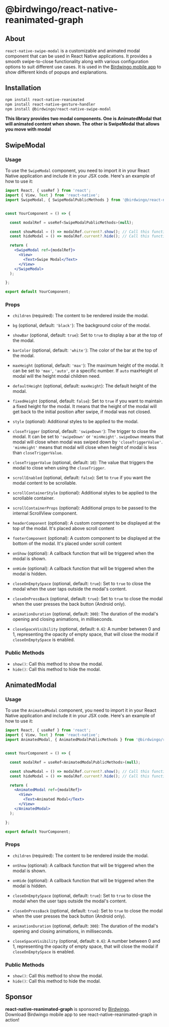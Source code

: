 # @birdwingo/react-native-reanimated-graph

## About

`react-native-swipe-modal` is a customizable and animated modal component that can be used in React Native applications. It provides a smooth swipe-to-close functionality along with various configuration options to suit different use cases. It is used in the [Birdwingo mobile app](https://www.birdwingo.com) to show different kinds of popups and explanations.

## Installation

```bash
npm install react-native-reanimated
npm install react-native-gesture-handler
npm install @birdwingo/react-native-swipe-modal
```

**This library provides two modal components. One is AnimatedModal that will animated content when shown. The other is SwipeModal that allows you move with modal**

## SwipeModal

### Usage

To use the `SwipeModal` component, you need to import it in your React Native application and include it in your JSX code. Here's an example of how to use it:

```jsx
import React, { useRef } from 'react';
import { View, Text } from 'react-native';
import SwipeModal, { SwipeModalPublicMethods } from '@birdwingo/react-native-swipe-modal';


const YourComponent = () => {

  const modalRef = useRef<SwipeModalPublicMethods>(null);

  const showModal = () => modalRef.current?.show(); // Call this function to show modal
  const hideModal = () => modalRef.current?.hide(); // Call this function to hide modal

  return (
    <SwipeModal ref={modalRef}>
      <View>
        <Text>Swipe Modal</Text>
      </View>
    </SwipeModal>
  );

};

export default YourComponent;
```

### Props

- `children` (required): The content to be rendered inside the modal.

- `bg` (optional, default: `'black'`): The background color of the modal.

- `showBar` (optional, default: `true`): Set to `true` to display a bar at the top of the modal.

- `barColor` (optional, default: `'white'`): The color of the bar at the top of the modal.

- `maxHeight` (optional, default: `'max'`): The maximum height of the modal. It can be set to `'max'`, `'auto'`, or a specific number. If `auto` maxHeight of modal will the height modal children need.

- `defaultHeight` (optional, default: `maxHeight`): The default height of the modal.

- `fixedHeight` (optional, default: `false`): Set to `true` if you want to maintain a fixed height for the modal. It means that the height of the modal will get back to the initial position after swipe, if modal was not closed.

- `style` (optional): Additional styles to be applied to the modal.

- `closeTrigger` (optional, default: `'swipeDown'`): The trigger to close the modal. It can be set to `'swipeDown'` or `'minHeight'`. `swipeDown` means that modal will close when modal was swiped down by `'closeTriggerValue'`. `'minHeight'` means that modal will close when height of modal is less than `closeTriggerValue`.

- `closeTriggerValue` (optional, default: `10`): The value that triggers the modal to close when using the `closeTrigger`.

- `scrollEnabled` (optional, default: `false`): Set to `true` if you want the modal content to be scrollable.

- `scrollContainerStyle` (optional): Additional styles to be applied to the scrollable container.

- `scrollContainerProps` (optional): Additional props to be passed to the internal ScrollView component.

- `headerComponent` (optional): A custom component to be displayed at the top of the modal. It's placed above scroll content

- `footerComponent` (optional): A custom component to be displayed at the bottom of the modal. It's placed under scroll content

- `onShow` (optional): A callback function that will be triggered when the modal is shown.

- `onHide` (optional): A callback function that will be triggered when the modal is hidden.

- `closeOnEmptySpace` (optional, default: `true`): Set to `true` to close the modal when the user taps outside the modal's content.

- `closeOnPressBack` (optional, default: `true`): Set to `true` to close the modal when the user presses the back button (Android only).

- `animationDuration` (optional, default: `300`): The duration of the modal's opening and closing animations, in milliseconds.

- `closeSpaceVisibility` (optional, default: `0.6`): A number between 0 and 1, representing the opacity of empty space, that will close the modal if `closeOnEmptySpace` is enabled.

### Public Methods

- `show()`: Call this method to show the modal.
- `hide()`: Call this method to hide the modal.

## AnimatedModal

### Usage

To use the `AnimatedModal` component, you need to import it in your React Native application and include it in your JSX code. Here's an example of how to use it:

```jsx
import React, { useRef } from 'react';
import { View, Text } from 'react-native';
import AnimatedModal, { AnimatedModalPublicMethods } from '@birdwingo/react-native-swipe-modal';


const YourComponent = () => {

  const modalRef = useRef<AnimatedModalPublicMethods>(null);

  const showModal = () => modalRef.current?.show(); // Call this function to show modal
  const hideModal = () => modalRef.current?.hide(); // Call this function to hide modal

  return (
    <AnimatedModal ref={modalRef}>
      <View>
        <Text>Animated Modal</Text>
      </View>
    </AnimatedModal>
  );

};

export default YourComponent;
```

### Props

- `children` (required): The content to be rendered inside the modal.

- `onShow` (optional): A callback function that will be triggered when the modal is shown.

- `onHide` (optional): A callback function that will be triggered when the modal is hidden.

- `closeOnEmptySpace` (optional, default: `true`): Set to `true` to close the modal when the user taps outside the modal's content.

- `closeOnPressBack` (optional, default: `true`): Set to `true` to close the modal when the user presses the back button (Android only).

- `animationDuration` (optional, default: `300`): The duration of the modal's opening and closing animations, in milliseconds.

- `closeSpaceVisibility` (optional, default: `0.6`): A number between 0 and 1, representing the opacity of empty space, that will close the modal if `closeOnEmptySpace` is enabled.

### Public Methods

- `show()`: Call this method to show the modal.
- `hide()`: Call this method to hide the modal.

## Sponsor

**react-native-reanimated-graph** is sponsored by [Birdwingo](https://www.birdwingo.com).\
Download Birdwingo mobile app to see react-native-reanimated-graph in action!